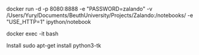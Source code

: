 docker run -d -p 8080:8888 -e "PASSWORD=zalando" -v /Users/Yury/Documents/BeuthUniversity/Projects/Zalando:/notebooks/ -e "USE_HTTP=1" ipython/notebook

docker exec -it <containerIdOrName> bash


Install
sudo apt-get install python3-tk
